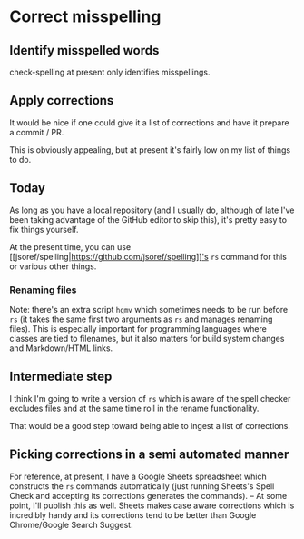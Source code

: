 # Correct misspelling


## Identify misspelled words
check-spelling at present only identifies misspellings.

## Apply corrections
It would be nice if one could give it a list of corrections and have it prepare a commit / PR.

This is obviously appealing, but at present it's fairly low on my list of things to do.

## Today
As long as you have a local repository (and I usually do, although of late I've been taking advantage of the GitHub editor to skip this), it's pretty easy to fix things yourself.

At the present time, you can use [[jsoref/spelling|https://github.com/jsoref/spelling]]'s `rs` command for this or various other things.

### Renaming files
Note: there's an extra script `hgmv` which sometimes needs to be run before `rs` (it takes the same first two arguments as `rs` and manages renaming files). This is especially important for programming languages where classes are tied to filenames, but it also matters for build system changes and Markdown/HTML links.

## Intermediate step
I think I'm going to write a version of `rs` which is aware of the spell checker excludes files and at the same time roll in the rename functionality.

That would be a good step toward being able to ingest a list of corrections.

## Picking corrections in a semi automated manner
For reference, at present, I have a Google Sheets spreadsheet which constructs the `rs` commands automatically (just running Sheets's Spell Check and accepting its corrections generates the commands). – At some point, I'll publish this as well. Sheets makes case aware corrections which is incredibly handy and its corrections tend to be better than Google Chrome/Google Search Suggest.